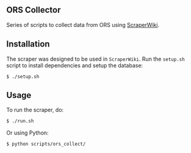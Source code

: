 ## ORS Collector
Series of scripts to collect data from ORS using [ScraperWiki](https://scraperwiki.com/).

## Installation
The scraper was designed to be used in `ScraperWiki`. Run the `setup.sh` script to install dependencies and setup the database:

```shell
$ ./setup.sh
```

## Usage
To run the scraper, do:
```bash
$ ./run.sh
```

Or using Python:
```bash
$ python scripts/ors_collect/
```
